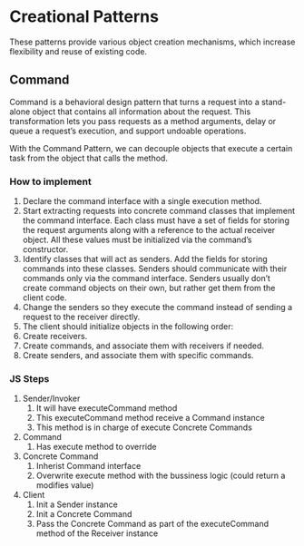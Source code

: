 
# Creational Patterns
These patterns provide various object creation mechanisms, which increase flexibility and reuse of existing code.

## Command

Command is a behavioral design pattern that turns a request into a stand-alone object that contains all information about the request. This transformation lets you pass requests as a method arguments, delay or queue a request’s execution, and support undoable operations.

With the Command Pattern, we can decouple objects that execute a certain task from the object that calls the method.


### How to implement
1. Declare the command interface with a single execution method.
1. Start extracting requests into concrete command classes that implement the command interface. Each class must have a set of fields for storing the request arguments along with a reference to the actual receiver object. All these values must be initialized via the command’s constructor.
1. Identify classes that will act as senders. Add the fields for storing commands into these classes. Senders should communicate with their commands only via the command interface. Senders usually don’t create command objects on their own, but rather get them from the client code.
1. Change  the senders so they execute the command instead of sending a request to the receiver directly.
1. The client should initialize objects in the following order:
1. Create receivers.
1. Create commands, and associate them with receivers if needed.
1. Create senders, and associate them with specific commands.

### JS Steps

1. Sender/Invoker
    1. It will have executeCommand method
    1. This executeCommand method receive a Command instance
    1. This method is in charge of execute Concrete Commands
1. Command
    1. Has execute method to override
1. Concrete Command
    1. Inherist Command interface
    1. Overwrite execute method with the bussiness logic (could return a modifies value)
1. Client
    1. Init a Sender instance
    1. Init a Concrete Command
    1. Pass the Concrete Command as part of the executeCommand method of the Receiver instance
